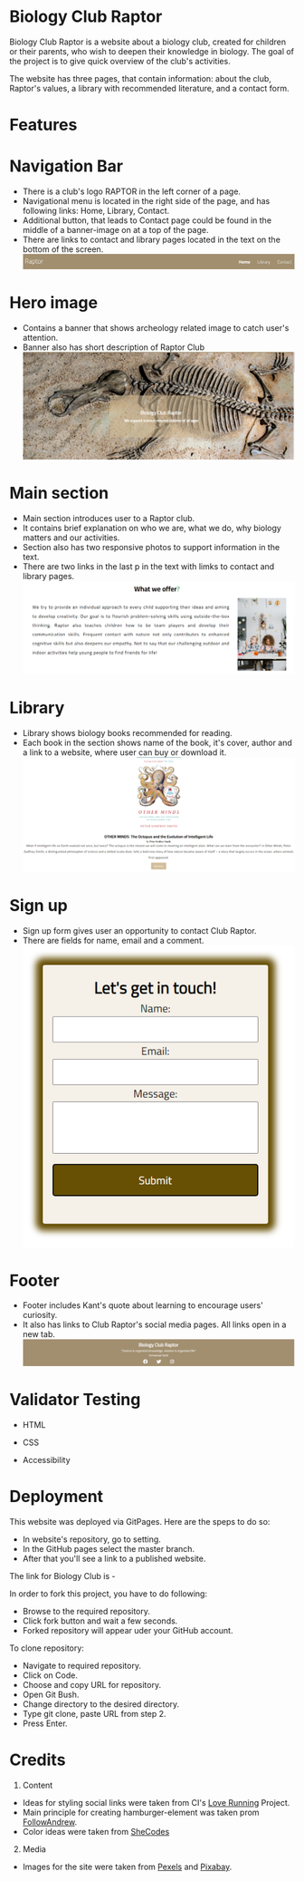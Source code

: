 # Biology Club Raptor 
Biology Club Raptor is a website about a biology club, created for children or their parents, who wish to deepen their knowledge in biology. 
The goal of the project is to give quick overview of the club's activities.  

The website has three pages, that contain information: about the club, Raptor's values, a library with recommended literature, and a contact form.

# Features 
# Navigation Bar
* There is a club's logo RAPTOR in the left corner of a page. 
* Navigational menu is located in the right side of the page, and has following links: Home, Library, Contact.
* Additional button, that leads to Contact page could be found in the middle of a banner-image on at a top of the page. 
* There are links to contact and library pages located in the text on the bottom of the screen.
![nav-bar](https://raw.githubusercontent.com/green-nisaba/my-project/main/images/navbar.png)


# Hero image 

* Contains a banner that shows archeology related image to catch user's attention.
* Banner also has short description of Raptor Club 
![hero-image](https://raw.githubusercontent.com/green-nisaba/my-project/main/images/hero-image.png)

# Main section
* Main section introduces user to a Raptor club.
* It contains brief explanation on who we are, what we do, why biology matters and our activities.
* Section also has two responsive photos to support information in the text.
* There are two links in the last p in the text with limks to contact and library pages.
![main-section](https://raw.githubusercontent.com/green-nisaba/my-project/main/images/text-section.png)


# Library 

* Library shows biology books recommended for reading. 
* Each book in the section shows name of the book, it's cover, author and a link to a website, where user can buy or download it.
![library section](https://raw.githubusercontent.com/green-nisaba/my-project/main/images/library.png)

# Sign up 

* Sign up form gives user an opportunity to contact Club Raptor.
* There are fields for name, email and a comment.
![sign up form](https://raw.githubusercontent.com/green-nisaba/my-project/main/images/contact-form.png)

# Footer 

* Footer includes Kant's quote about learning to encourage users' curiosity.
* It also has links to Club Raptor's social media pages. All links open in a new tab.
![footer](https://raw.githubusercontent.com/green-nisaba/my-project/main/images/footer.png)

# Validator Testing 

* HTML 

* CSS 

* Accessibility 

# Deployment 

This website was deployed via GitPages. Here are the speps to do so: 

* In website's repository, go to setting.
* In the GitHub pages select the master branch. 
* After that you'll see a link to a published website.

The link for Biology Club is - 

In order to fork this project, you have to do following:

* Browse to the required repository.
* Click fork button and wait a few seconds.
* Forked repository will appear uder your GitHub account.

To clone repository:

* Navigate to required repository.
* Click on Code.
* Choose and copy URL for repository.
* Open Git Bush. 
* Change directory to the desired directory.
* Type git clone, paste URL from step 2.
* Press Enter.



# Credits 

1. Content
* Ideas for styling social links were taken from CI's [Love Running](https://github.com/green-nisaba/love-running-project) Project. 
* Main principle for creating hamburger-element was taken prom [FollowAndrew](https://www.youtube.com/watch?v=sjrp1FEHnyA).
* Color ideas were taken from [SheCodes](https://palettes.shecodes.io/palettes/710#palette)


2. Media 
* Images for the site were taken from [Pexels](https://www.pexels.com/) and [Pixabay](https://pixabay.com/). 